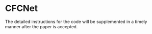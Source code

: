 # CFCNet
The detailed instructions for the code will be supplemented in a timely manner after the paper is accepted.
